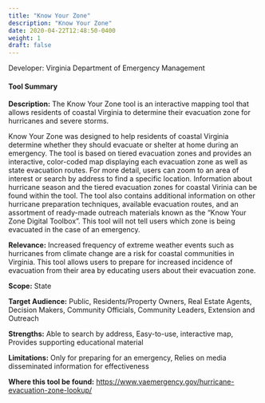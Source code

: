 ```yaml
---
title: "Know Your Zone"
description: "Know Your Zone"
date: 2020-04-22T12:48:50-0400
weight: 1
draft: false
---
```

Developer: Virginia Department of Emergency Management

#### Tool Summary
**Description:** The Know Your Zone tool is an interactive mapping tool that allows residents of coastal Virginia to determine their evacuation zone for hurricanes and severe storms. 

Know Your Zone was designed to help residents of coastal Virginia determine whether they should evacuate or shelter at home during an emergency. The tool is based on tiered evacuation zones and provides an interactive, color-coded map displaying each evacuation zone as well as state evacuation routes. For more detail, users can zoom to an area of interest or search by address to find a specific location. Information about hurricane season and the tiered evacuation zones for coastal Virinia can be found within the tool. The tool also contains additional information on other hurricane preparation techniques, available evacuation routes, and an assortment of ready-made outreach materials known as the “Know Your Zone Digital Toolbox”. This tool will not tell users which zone is being evacuated in the case of an emergency.

**Relevance:** Increased frequency of extreme weather events such as hurricanes from climate change are a risk for coastal communities in Virginia. This tool allows users to prepare for increased incidence of evacuation from their area by educating users about their evacuation zone.

**Scope:** State

**Target Audience:** Public, Residents/Property Owners, Real Estate Agents, Decision Makers, Community Officials, Community Leaders, Extension and Outreach

**Strengths:** Able to search by address, Easy-to-use, interactive map, Provides supporting educational material

**Limitations:** Only for preparing for an emergency, Relies on media disseminated information for effectiveness

**Where this tool be found:** https://www.vaemergency.gov/hurricane-evacuation-zone-lookup/
